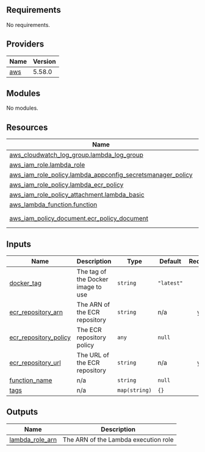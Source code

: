 <!-- BEGIN_TF_DOCS -->
## Requirements

No requirements.

## Providers

| Name | Version |
|------|---------|
| <a name="provider_aws"></a> [aws](#provider\_aws) | 5.58.0 |

## Modules

No modules.

## Resources

| Name | Type |
|------|------|
| [aws_cloudwatch_log_group.lambda_log_group](https://registry.terraform.io/providers/hashicorp/aws/latest/docs/resources/cloudwatch_log_group) | resource |
| [aws_iam_role.lambda_role](https://registry.terraform.io/providers/hashicorp/aws/latest/docs/resources/iam_role) | resource |
| [aws_iam_role_policy.lambda_appconfig_secretsmanager_policy](https://registry.terraform.io/providers/hashicorp/aws/latest/docs/resources/iam_role_policy) | resource |
| [aws_iam_role_policy.lambda_ecr_policy](https://registry.terraform.io/providers/hashicorp/aws/latest/docs/resources/iam_role_policy) | resource |
| [aws_iam_role_policy_attachment.lambda_basic](https://registry.terraform.io/providers/hashicorp/aws/latest/docs/resources/iam_role_policy_attachment) | resource |
| [aws_lambda_function.function](https://registry.terraform.io/providers/hashicorp/aws/latest/docs/resources/lambda_function) | resource |
| [aws_iam_policy_document.ecr_policy_document](https://registry.terraform.io/providers/hashicorp/aws/latest/docs/data-sources/iam_policy_document) | data source |

## Inputs

| Name | Description | Type | Default | Required |
|------|-------------|------|---------|:--------:|
| <a name="input_docker_tag"></a> [docker\_tag](#input\_docker\_tag) | The tag of the Docker image to use | `string` | `"latest"` | no |
| <a name="input_ecr_repository_arn"></a> [ecr\_repository\_arn](#input\_ecr\_repository\_arn) | The ARN of the ECR repository | `string` | n/a | yes |
| <a name="input_ecr_repository_policy"></a> [ecr\_repository\_policy](#input\_ecr\_repository\_policy) | The ECR repository policy | `any` | `null` | no |
| <a name="input_ecr_repository_url"></a> [ecr\_repository\_url](#input\_ecr\_repository\_url) | The URL of the ECR repository | `string` | n/a | yes |
| <a name="input_function_name"></a> [function\_name](#input\_function\_name) | n/a | `string` | `null` | no |
| <a name="input_tags"></a> [tags](#input\_tags) | n/a | `map(string)` | `{}` | no |

## Outputs

| Name | Description |
|------|-------------|
| <a name="output_lambda_role_arn"></a> [lambda\_role\_arn](#output\_lambda\_role\_arn) | The ARN of the Lambda execution role |
<!-- END_TF_DOCS -->